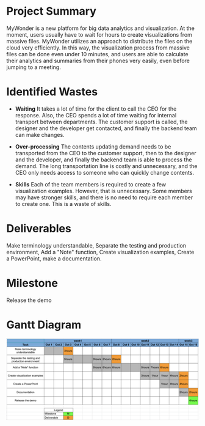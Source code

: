 # Project Summary

MyWonder is a new platform for big data analytics and visualization. At the moment, users usually have to wait for hours to create visualizations from massive files. MyWonder utilizes an approach to distribute the files on the cloud very efficiently. In this way, the visualization process from massive files can be done even under 10 minutes, and users are able to calculate their analytics and summaries from their phones very easily, even before jumping to a meeting.

# Identified Wastes

- **Waiting**
It takes a lot of time for the client to call the CEO for the response. Also, the CEO spends a lot of time waiting for internal transport between departments. The customer support is called, the designer and the developer get contacted, and finally the backend team can make changes. 

- **Over-processing**
The contents updating demand needs to be transported from the CEO to the customer support, then to the designer and the developer, and finally the backend team is able to process the demand. The long transportation line is costly and unnecessary, and the CEO only needs access to someone who can quickly change contents.

- **Skills**
Each of the team members is required to create a few visualization examples. However, that is unnecessary. Some members may have stronger skills, and there is no need to require each member to create one. This is a waste of skills.


# Deliverables

Make terminology understandable, Separate the testing and production environment, Add a "Note" function, Create visualization examples, Create a PowerPoint, make a documentation.

# Milestone

Release the demo

# Gantt Diagram

![image](https://github.com/Ueny/DS560_hw3/blob/main/Gantt%20Chart.png)
